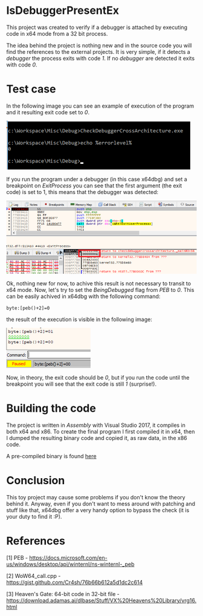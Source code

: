 # IsDebuggerPresentEx
This project was created to verify if a debugger is attached by executing code in x64 mode from a 32 bit process.

The idea behind the project is nothing new and in the source code you will find the references to the external projects. It is very simple, if it detects a _debugger_ the process exits with code _1_. If no _debugger_ are detected it exits with code _0_.

# Test case
In the following image you can see an example of execution of the program and it resulting exit code set to _0_.

<img src="https://raw.githubusercontent.com/enkomio/media/master/CheckDebuggerCrossArchitecture/NormalExitProcess.png">

If you run the program under a debugger (in this case x64dbg) and set a breakpoint on _ExitProcess_ you can see that the first argument (the exit code) is set to 1, this means that the debugger was detected:

<img src="https://raw.githubusercontent.com/enkomio/media/master/CheckDebuggerCrossArchitecture/DebuggerExitProcess.png">

Ok, nothing new for now, to achive this result is not necessary to transit to x64 mode. Now, let's try to set the _BeingDebugged_ flag from _PEB_ to _0_. This can be easily achived in x64dbg with the following command:

    byte:[peb()+2]=0
    
the result of the execution is visible in the following image:

<img src="https://raw.githubusercontent.com/enkomio/media/master/CheckDebuggerCrossArchitecture/ShowDebuggedPEB.png">

Now, in theory, the exit code should be _0_, but if you run the code until the breakpoint you will see that the exit code is still _1_ (surprise!).

# Building the code
The project is written in _Assembly_ with Visual Studio 2017, it compiles in both x64 and x86. To create the final program I first compiled it in x64, then I dumped the resulting binary code and copied it, as raw data, in the x86 code.

A pre-compiled binary is found <a href="https://github.com/enkomio/media/blob/master/CheckDebuggerCrossArchitecture/CheckDebuggerCrossArchitecture.exe">here</a>

# Conclusion
This toy project may cause some problems if you don't know the theory behind it. Anyway, even if you don't want to mess around with patching and stuff like that, x64dbg offer a very handy option to bypass the check (it is your duty to find it :P).

# References
[1] PEB - <a href="https://docs.microsoft.com/en-us/windows/desktop/api/winternl/ns-winternl-_peb">https://docs.microsoft.com/en-us/windows/desktop/api/winternl/ns-winternl-_peb</a>

[2] WoW64_call.cpp - <a href="https://gist.github.com/Cr4sh/76b66b612a5d1dc2c614">https://gist.github.com/Cr4sh/76b66b612a5d1dc2c614</a>

[3] Heaven's Gate: 64-bit code in 32-bit file - <a href="https://download.adamas.ai/dlbase/Stuff/VX%20Heavens%20Library/vrg16.html">https://download.adamas.ai/dlbase/Stuff/VX%20Heavens%20Library/vrg16.html</a>
